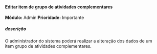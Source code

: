 #### Editar item de grupo de atividades complementares
**Módulo:** Admin
**Prioridade:** Importante
##### descrição
O administrador do sistema poderá realizar a alteração dos dados de um item grupo de atividades complementares.